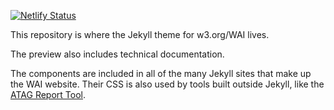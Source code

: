 [![Netlify Status](https://api.netlify.com/api/v1/badges/bccece24-1280-4687-8121-4536666ea4c9/deploy-status)](https://app.netlify.com/sites/wai-website-theme/deploys)

This repository is where the Jekyll theme for w3.org/WAI lives. 

The preview also includes technical documentation.

The components are included in all of the many Jekyll sites that make up the WAI website. Their CSS is also used by tools built outside Jekyll, like the [ATAG Report Tool](https://www.w3.org/WAI/atag/report-tool/).
